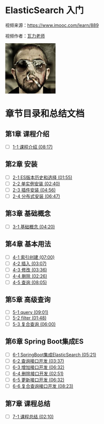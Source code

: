 # ElasticSearch 入门

视频来源：https://www.imooc.com/learn/889

视频作者：[瓦力老师](https://www.imooc.com/t/5646367 "https://www.imooc.com/t/5646367")

![](./doc/img/瓦力老师.jpg)


# 章节目录和总结文档

## 第1章 课程介绍

* [ ] [1-1 课程介绍 (08:17)](./doc/1-1_课程介绍.md)

## 第2章 安装

* [ ] [2-1 ES版本历史和选择 (01:55)](./doc/2-1_ES版本历史和选择.md)
* [ ] [2-2 单实例安装 (02:40)](./doc/2-2_单实例安装.md)
* [ ] [2-3 插件安装 (04:56)](./doc/2-3_插件安装.md)
* [ ] [2-4 分布式安装 (06:47)](./doc/2-4_分布式安装.md)

## 第3章 基础概念

* [ ] [3-1 基础概念 (04:20)](./doc/3-1_基础概念.md)

## 第4章 基本用法

* [ ] [4-1 索引创建 (07:00)](./doc/4-1_索引创建.md)
* [ ] [4-2 插入 (03:07)](./doc/4-2_插入.md)
* [ ] [4-3 修改 (03:36)](./doc/4-3_修改.md)
* [ ] [4-4 删除 (02:26)](./doc/4-4_删除.md)
* [ ] [4-5 查询 (08:05)](./doc/4-5_查询.md)

## 第5章 高级查询

* [ ] [5-1 query (09:01)](./doc/5-1_query.md)
* [ ] [5-2 filter (01:48)](./doc/5-2_filter.md)
* [ ] [5-3 复合查询 (06:00)](./doc/5-3_复合查询.md)

## 第6章 Spring Boot集成ES

* [ ] [6-1 SpringBoot集成ElasticSearch (05:21)](./doc/6-1_SpringBoot集成ElasticSearch.md)
* [ ] [6-2 查询接口开发 (03:37)](./doc/6-2_查询接口开发.md)
* [ ] [6-3 增加接口开发 (06:32)](./doc/6-3_增加接口开发.md)
* [ ] [6-4 删除接口开发 (02:51)](./doc/6-4_删除接口开发.md)
* [ ] [6-5 更新接口开发 (06:32)](./doc/6-5_更新接口开发.md)
* [ ] [6-6 复合查询接口开发 (08:23)](./doc/6-6_复合查询接口开发.md)

## 第7章 课程总结

* [ ] [7-1 课程总结 (02:10)](./doc/7-1_课程总结.md)

